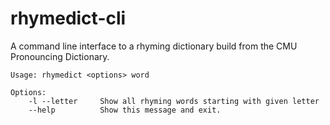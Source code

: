 # rhymedict-cli
 A command line interface to a rhyming dictionary build from the CMU Pronouncing Dictionary.

    Usage: rhymedict <options> word

    Options:
        -l --letter     Show all rhyming words starting with given letter
        --help          Show this message and exit.